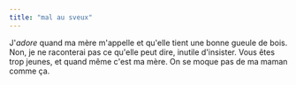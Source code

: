 ```yaml
---
title: "mal au sveux"
---
```


J'_adore_ quand ma mère m'appelle et qu'elle tient une bonne gueule de bois.
Non, je ne raconterai pas ce qu'elle peut dire, inutile d'insister. Vous êtes
trop jeunes, et quand même c'est ma mère. On se moque pas de ma maman comme
ça.

